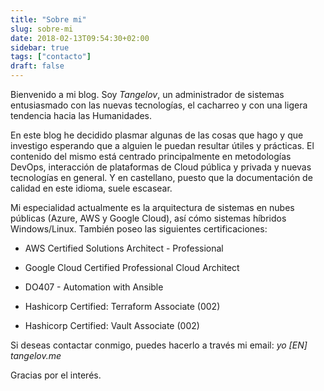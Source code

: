```yaml
---
title: "Sobre mi"
slug: sobre-mi
date: 2018-02-13T09:54:30+02:00
sidebar: true
tags: ["contacto"]
draft: false
---
```


Bienvenido a mi blog. Soy _Tangelov_, un administrador de sistemas entusiasmado con las nuevas tecnologías, el cacharreo y con una ligera tendencia hacia las Humanidades.

En este blog he decidido plasmar algunas de las cosas que hago y que investigo esperando que a alguien le puedan resultar útiles y prácticas. El contenido del mismo está centrado principalmente en metodologías DevOps, interacción de plataformas de Cloud pública y privada y nuevas tecnologías en general. Y en castellano, puesto que la documentación de calidad en este idioma, suele escasear.

Mi especialidad actualmente es la arquitectura de sistemas en nubes públicas (Azure, AWS y Google Cloud), así cómo sistemas híbridos Windows/Linux. También poseo las siguientes certificaciones:

* AWS Certified Solutions Architect - Professional

* Google Cloud Certified Professional Cloud Architect

* DO407 - Automation with Ansible

* Hashicorp Certified: Terraform Associate (002)

* Hashicorp Certified: Vault Associate (002)

Si deseas contactar conmigo, puedes hacerlo a través mi email: _yo [EN] tangelov.me_

Gracias por el interés.
